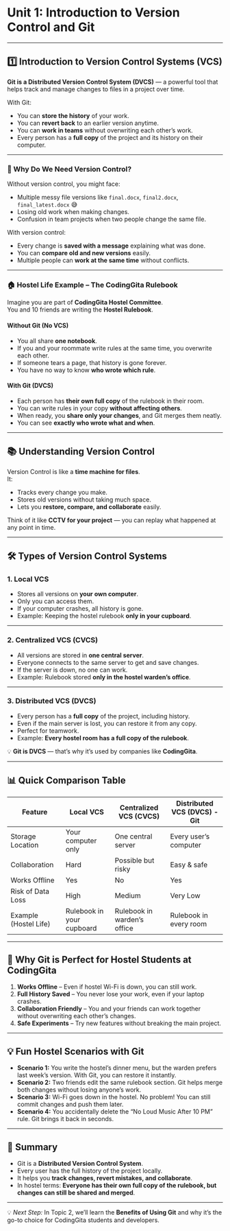 # Unit 1: Introduction to Version Control and Git  

---

## 1️⃣ Introduction to Version Control Systems (VCS)  

**Git is a Distributed Version Control System (DVCS)** — a powerful tool that helps track and manage changes to files in a project over time.  

With Git:  
- You can **store the history** of your work.  
- You can **revert back** to an earlier version anytime.  
- You can **work in teams** without overwriting each other’s work.  
- Every person has a **full copy** of the project and its history on their computer.  

---

### 📌 Why Do We Need Version Control?  

Without version control, you might face:  
- Multiple messy file versions like `final.docx`, `final2.docx`, `final_latest.docx` 😅  
- Losing old work when making changes.  
- Confusion in team projects when two people change the same file.  

With version control:  
- Every change is **saved with a message** explaining what was done.  
- You can **compare old and new versions** easily.  
- Multiple people can **work at the same time** without conflicts.  

---

### 🏠 Hostel Life Example – The CodingGita Rulebook  

Imagine you are part of **CodingGita Hostel Committee**.  
You and 10 friends are writing the **Hostel Rulebook**.  

#### **Without Git (No VCS)**  
- You all share **one notebook**.  
- If you and your roommate write rules at the same time, you overwrite each other.  
- If someone tears a page, that history is gone forever.  
- You have no way to know **who wrote which rule**.  

#### **With Git (DVCS)**  
- Each person has **their own full copy** of the rulebook in their room.  
- You can write rules in your copy **without affecting others**.  
- When ready, you **share only your changes**, and Git merges them neatly.  
- You can see **exactly who wrote what and when**.  

---

## 📚 Understanding Version Control  

Version Control is like a **time machine for files**.  
It:  
- Tracks every change you make.  
- Stores old versions without taking much space.  
- Lets you **restore, compare, and collaborate** easily.  

Think of it like **CCTV for your project** — you can replay what happened at any point in time.  

---

## 🛠 Types of Version Control Systems  

### 1. Local VCS  
- Stores all versions on **your own computer**.  
- Only you can access them.  
- If your computer crashes, all history is gone.  
- Example: Keeping the hostel rulebook **only in your cupboard**.  

---

### 2. Centralized VCS (CVCS)  
- All versions are stored in **one central server**.  
- Everyone connects to the same server to get and save changes.  
- If the server is down, no one can work.  
- Example: Rulebook stored **only in the hostel warden’s office**.  

---

### 3. Distributed VCS (DVCS)  
- Every person has a **full copy** of the project, including history.  
- Even if the main server is lost, you can restore it from any copy.  
- Perfect for teamwork.  
- Example: **Every hostel room has a full copy of the rulebook**.  

💡 **Git is DVCS** — that’s why it’s used by companies like **CodingGita**.  

---

## 📊 Quick Comparison Table  

| Feature                  | Local VCS                     | Centralized VCS (CVCS)          | Distributed VCS (DVCS) - Git |
|--------------------------|--------------------------------|----------------------------------|------------------------------|
| Storage Location         | Your computer only             | One central server               | Every user’s computer        |
| Collaboration            | Hard                          | Possible but risky               | Easy & safe                  |
| Works Offline            | Yes                           | No                               | Yes                          |
| Risk of Data Loss        | High                          | Medium                           | Very Low                     |
| Example (Hostel Life)    | Rulebook in your cupboard      | Rulebook in warden’s office      | Rulebook in every room       |

---

## 🎯 Why Git is Perfect for Hostel Students at CodingGita  

1. **Works Offline** – Even if hostel Wi-Fi is down, you can still work.  
2. **Full History Saved** – You never lose your work, even if your laptop crashes.  
3. **Collaboration Friendly** – You and your friends can work together without overwriting each other’s changes.  
4. **Safe Experiments** – Try new features without breaking the main project.  

---

## 💡 Fun Hostel Scenarios with Git  

- **Scenario 1:** You write the hostel’s dinner menu, but the warden prefers last week’s version. With Git, you can restore it instantly.  
- **Scenario 2:** Two friends edit the same rulebook section. Git helps merge both changes without losing anyone’s work.  
- **Scenario 3:** Wi-Fi goes down in the hostel. No problem! You can still commit changes and push them later.  
- **Scenario 4:** You accidentally delete the “No Loud Music After 10 PM” rule. Git brings it back in seconds.  

---

## 📝 Summary  

- Git is a **Distributed Version Control System**.  
- Every user has the full history of the project locally.  
- It helps you **track changes, revert mistakes, and collaborate**.  
- In hostel terms: **Everyone has their own full copy of the rulebook, but changes can still be shared and merged**.  

---

💡 *Next Step:* In Topic 2, we’ll learn the **Benefits of Using Git** and why it’s the go-to choice for CodingGita students and developers.

